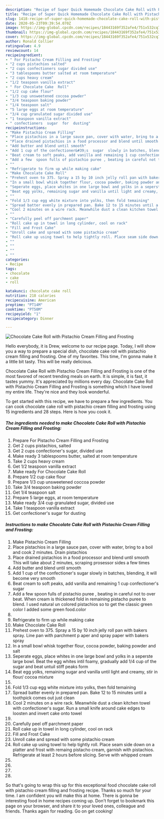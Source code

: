 ```yaml
---
description: "Recipe of Super Quick Homemade Chocolate Cake Roll with Pistachio Cream Filling and Frosting"
title: "Recipe of Super Quick Homemade Chocolate Cake Roll with Pistachio Cream Filling and Frosting"
slug: 1418-recipe-of-super-quick-homemade-chocolate-cake-roll-with-pistachio-cream-filling-and-frosting
date: 2020-05-23T09:39:54.070Z
image: https://img-global.cpcdn.com/recipes/18443169f352afe4/751x532cq70/chocolate-cake-roll-with-pistachio-cream-filling-and-frosting-recipe-main-photo.jpg
thumbnail: https://img-global.cpcdn.com/recipes/18443169f352afe4/751x532cq70/chocolate-cake-roll-with-pistachio-cream-filling-and-frosting-recipe-main-photo.jpg
cover: https://img-global.cpcdn.com/recipes/18443169f352afe4/751x532cq70/chocolate-cake-roll-with-pistachio-cream-filling-and-frosting-recipe-main-photo.jpg
author: Ronald Collier
ratingvalue: 4.9
reviewcount: 14
recipeingredient:
- " For Pistacho Cream Filling and Frosting"
- "2 cups pistachios salted"
- "2 cups confectioners sugar divided use"
- "3 tablespooms butter salted at room temperature"
- "2 cups heavy cream"
- "1/2 teaspoon vanilla extract"
- " For Chocolate Cake  Roll"
- "1/2 cup cake flour"
- "1/3 cup unsweetened coccoa powder"
- "3/4 teaspoon baking powder"
- "1/4 teaspoon salt"
- "5 large eggs at room temperature"
- "3/4 cup granulated sugar divided use"
- "1 teaspoon vanilla extract"
- " confectioners  sugar  for  dusting"
recipeinstructions:
- "Make Pistachio Cream Filling"
- "Place pistachios in a large sauce pan, cover with water, bring to a boil and cook 2 minutes. Drain pistachios"
- "Place drained pistachios in a food processor and blend until smooth This will take about 2 minutes, scraping prosessor sides a few times"
- "Add butter and blend until smooth"
- "Add 1 cup of the confectioner&#39;s  sugar  slowly in batches, blending, it will become very smooth"
- "Beat cream to soft peaks, add vanilla and remaining 1 cup confectioner&#39;s  sugar"
- "Add a few  spoon fulls of pistachio puree , beating in careful not to over beat. When cream is thickened fold in remaining pistacho puree to blend. I used natural un colored pistachios so to get the classic green color I added some green food.color"
- ""
- "Refrigerate to firm up while making cake"
- "Make Chocolate Cake Roll"
- "Prehest oven to 375. Spray a 15 by 10 inch jelly roll pan with bakers spray. Line pan with parchment p aper and spray paper with bakers spray"
- "In a small bowl whisk together flour, cocoa powder, baking powder and salt"
- "Seperate eggs, place whites in one large bowl and yolks in a seperste large bowl. Beat the egg whites intil foamy, gradually add  1/4 cup of the sugar and beat untuil stiff peaks form"
- "Beat egg yolks, remaining sugar and vanilla until light and creamy, stir in flour/ cocoa mixture"
- ""
- "Fold 1/3 cup egg white mixture into yolks, then fold temaining"
- "Spread batter evenly in prepared pan. Bake 12 to 15 minutes until a toothpick  comes  out  just  clean"
- "Cool 2 minutes on a wire rack. Meanwhile dust a clean kitchen towel with confectioner&#39;s  sugar.  Run a small knife around cake edges to loosten and invert cake onto towel"
- ""
- "Carefully peel off parchment paper"
- "Roll cake up in towel in long cylinder, cool on rack"
- "Fill and Frost Cake"
- "Unroll cake and spread with some pistachio cream"
- "Roll cake up using towel to help tightly roll. Place seam side down on a platter and frost with remaing pistacho cream, garnish with pistachios. Refrigerate  at least 2 hours before slicing. Serve with whipped cream"
- ""
- ""
- ""
- ""
categories:
- Recipe
tags:
- chocolate
- cake
- roll

katakunci: chocolate cake roll 
nutrition: 218 calories
recipecuisine: American
preptime: "PT14M"
cooktime: "PT50M"
recipeyield: "1"
recipecategory: Dinner

---
```



![Chocolate Cake Roll with Pistachio Cream Filling and Frosting](https://img-global.cpcdn.com/recipes/18443169f352afe4/751x532cq70/chocolate-cake-roll-with-pistachio-cream-filling-and-frosting-recipe-main-photo.jpg)

Hello everybody, it is Drew, welcome to our recipe page. Today, I will show you a way to prepare a special dish, chocolate cake roll with pistachio cream filling and frosting. One of my favorites. This time, I'm gonna make it a little bit tasty. This will be really delicious.



Chocolate Cake Roll with Pistachio Cream Filling and Frosting is one of the most favored of recent trending meals on earth. It is simple, it is fast, it tastes yummy. It's appreciated by millions every day. Chocolate Cake Roll with Pistachio Cream Filling and Frosting is something which I have loved my entire life. They're nice and they look wonderful.


To get started with this recipe, we have to prepare a few ingredients. You can cook chocolate cake roll with pistachio cream filling and frosting using 15 ingredients and 28 steps. Here is how you cook it.

<!--inarticleads1-->

##### The ingredients needed to make Chocolate Cake Roll with Pistachio Cream Filling and Frosting:

1. Prepare  For Pistacho Cream Filling and Frosting
1. Get 2 cups pistachios, salted
1. Get 2 cups confectioner&#39;s sugar, divided use
1. Make ready 3 tablespooms butter, salted at room temperature
1. Take 2 cups heavy cream
1. Get 1/2 teaspoon vanilla extract
1. Make ready  For Chocolate Cake  Roll
1. Prepare 1/2 cup cake flour
1. Prepare 1/3 cup unsweetened coccoa powder
1. Take 3/4 teaspoon baking powder
1. Get 1/4 teaspoon salt
1. Prepare 5 large eggs, at room temperature
1. Make ready 3/4 cup granulated sugar, divided use
1. Take 1 teaspoon vanilla extract
1. Get  confectioner&#39;s  sugar  for  dusting




<!--inarticleads2-->

##### Instructions to make Chocolate Cake Roll with Pistachio Cream Filling and Frosting:

1. Make Pistachio Cream Filling
1. Place pistachios in a large sauce pan, cover with water, bring to a boil and cook 2 minutes. Drain pistachios
1. Place drained pistachios in a food processor and blend until smooth This will take about 2 minutes, scraping prosessor sides a few times
1. Add butter and blend until smooth
1. Add 1 cup of the confectioner&#39;s  sugar  slowly in batches, blending, it will become very smooth
1. Beat cream to soft peaks, add vanilla and remaining 1 cup confectioner&#39;s  sugar
1. Add a few  spoon fulls of pistachio puree , beating in careful not to over beat. When cream is thickened fold in remaining pistacho puree to blend. I used natural un colored pistachios so to get the classic green color I added some green food.color
1. 
1. Refrigerate to firm up while making cake
1. Make Chocolate Cake Roll
1. Prehest oven to 375. Spray a 15 by 10 inch jelly roll pan with bakers spray. Line pan with parchment p aper and spray paper with bakers spray
1. In a small bowl whisk together flour, cocoa powder, baking powder and salt
1. Seperate eggs, place whites in one large bowl and yolks in a seperste large bowl. Beat the egg whites intil foamy, gradually add  1/4 cup of the sugar and beat untuil stiff peaks form
1. Beat egg yolks, remaining sugar and vanilla until light and creamy, stir in flour/ cocoa mixture
1. 
1. Fold 1/3 cup egg white mixture into yolks, then fold temaining
1. Spread batter evenly in prepared pan. Bake 12 to 15 minutes until a toothpick  comes  out  just  clean
1. Cool 2 minutes on a wire rack. Meanwhile dust a clean kitchen towel with confectioner&#39;s  sugar.  Run a small knife around cake edges to loosten and invert cake onto towel
1. 
1. Carefully peel off parchment paper
1. Roll cake up in towel in long cylinder, cool on rack
1. Fill and Frost Cake
1. Unroll cake and spread with some pistachio cream
1. Roll cake up using towel to help tightly roll. Place seam side down on a platter and frost with remaing pistacho cream, garnish with pistachios. Refrigerate  at least 2 hours before slicing. Serve with whipped cream
1. 
1. 
1. 
1. 




So that's going to wrap this up for this exceptional food chocolate cake roll with pistachio cream filling and frosting recipe. Thanks so much for your time. I am confident you will make this at home. There is gonna be interesting food in home recipes coming up. Don't forget to bookmark this page on your browser, and share it to your loved ones, colleague and friends. Thanks again for reading. Go on get cooking!

